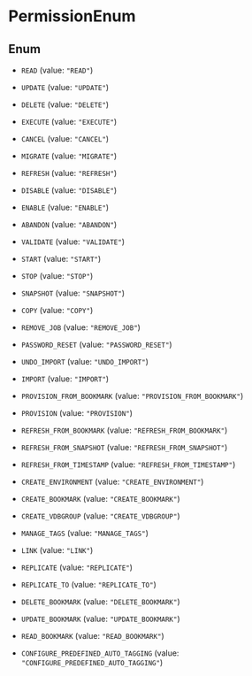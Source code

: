 

# PermissionEnum

## Enum


* `READ` (value: `"READ"`)

* `UPDATE` (value: `"UPDATE"`)

* `DELETE` (value: `"DELETE"`)

* `EXECUTE` (value: `"EXECUTE"`)

* `CANCEL` (value: `"CANCEL"`)

* `MIGRATE` (value: `"MIGRATE"`)

* `REFRESH` (value: `"REFRESH"`)

* `DISABLE` (value: `"DISABLE"`)

* `ENABLE` (value: `"ENABLE"`)

* `ABANDON` (value: `"ABANDON"`)

* `VALIDATE` (value: `"VALIDATE"`)

* `START` (value: `"START"`)

* `STOP` (value: `"STOP"`)

* `SNAPSHOT` (value: `"SNAPSHOT"`)

* `COPY` (value: `"COPY"`)

* `REMOVE_JOB` (value: `"REMOVE_JOB"`)

* `PASSWORD_RESET` (value: `"PASSWORD_RESET"`)

* `UNDO_IMPORT` (value: `"UNDO_IMPORT"`)

* `IMPORT` (value: `"IMPORT"`)

* `PROVISION_FROM_BOOKMARK` (value: `"PROVISION_FROM_BOOKMARK"`)

* `PROVISION` (value: `"PROVISION"`)

* `REFRESH_FROM_BOOKMARK` (value: `"REFRESH_FROM_BOOKMARK"`)

* `REFRESH_FROM_SNAPSHOT` (value: `"REFRESH_FROM_SNAPSHOT"`)

* `REFRESH_FROM_TIMESTAMP` (value: `"REFRESH_FROM_TIMESTAMP"`)

* `CREATE_ENVIRONMENT` (value: `"CREATE_ENVIRONMENT"`)

* `CREATE_BOOKMARK` (value: `"CREATE_BOOKMARK"`)

* `CREATE_VDBGROUP` (value: `"CREATE_VDBGROUP"`)

* `MANAGE_TAGS` (value: `"MANAGE_TAGS"`)

* `LINK` (value: `"LINK"`)

* `REPLICATE` (value: `"REPLICATE"`)

* `REPLICATE_TO` (value: `"REPLICATE_TO"`)

* `DELETE_BOOKMARK` (value: `"DELETE_BOOKMARK"`)

* `UPDATE_BOOKMARK` (value: `"UPDATE_BOOKMARK"`)

* `READ_BOOKMARK` (value: `"READ_BOOKMARK"`)

* `CONFIGURE_PREDEFINED_AUTO_TAGGING` (value: `"CONFIGURE_PREDEFINED_AUTO_TAGGING"`)



